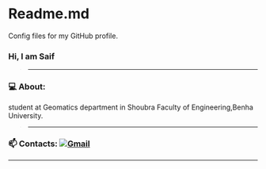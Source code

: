 # Readme.md

Config files for my GitHub profile.
### Hi, I am Saif 
>_________________________________________________________________________________________________________
### 💻 About: 
 student at Geomatics department in Shoubra Faculty of Engineering,Benha University.
>_________________________________________________________________________________________________________
### 📫 Contacts: [<img alt="Gmail" src="https://img.shields.io/badge/seifyaseer@gmail.com-D14836?=for-the-badge&logo=gmail&logoColor=white" />](https://mail.google.com/mail/u/1/?pli=1)‏

_________________________________________________________________________________________________________

